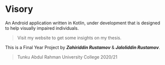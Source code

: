 # Visory

An Android application written in Kotlin, under development that is designed to help visually impaired individuals.

>Visit my website to get some insights on my thesis.

This is a Final Year Project by ***Zahiriddin Rustamov*** & ***Jaloliddin Rustamov***.

>Tunku Abdul Rahman University College 2020/21
